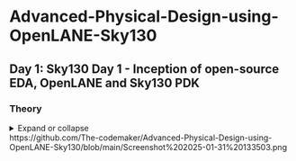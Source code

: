 # Advanced-Physical-Design-using-OpenLANE-Sky130
## Day 1: Sky130 Day 1 - Inception of open-source EDA, OpenLANE and Sky130 PDK
### Theory
<details>
  <summary>Expand or collapse</summary>
  ![Image Alt text](/images/img.jpg
  ![Image Alt text](/images/img.jpg "An Arduino UNO Board"))

</details>
https://github.com/The-codemaker/Advanced-Physical-Design-using-OpenLANE-Sky130/blob/main/Screenshot%202025-01-31%20133503.png

